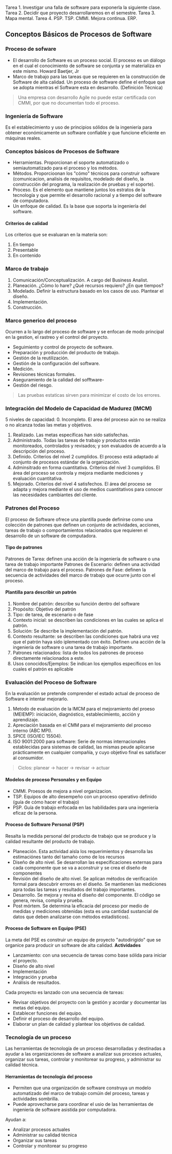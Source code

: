 Tarea 1. Investigar una falla de software para exponerla la siguiente clase.
Tarea 2. Decidir que proyecto desarrollaremos en el semestre.
Tarea 3. Mapa mental.
Tarea 4. PSP. TSP. CMMI. Mejora continua. ERP.

## Conceptos Básicos de Procesos de Software
### Proceso de sofware
* El desarrollo de Software es un proceso social. El proceso
es un diálogo en el cual el conocimiento de software se
conjunta y se materializa en este mismo. 
Howard Baetjer, Jr
* Marco de trabajo para las tareas que se requieren en la
construcción de Software de alta calidad. Un proceso de
software define el enfoque que se adopta mientras el
Software esta en desarrollo. (Definición Técnica)

> Una empresa con desarrollo Agile no puede estar certificada con CMMI, por que no
documentan todo el proceso.

### Ingeniería de Software
Es el establecimiento y uso de principios sólidos de la ingeniería para obtener
económicamente un software confiable y que funcione eficiente en máquinas reales.

### Conceptos básicos de Procesos de Software
* Herramientas. Proporcionan el soporte automatizado o semiautomatizado para el proceso y los métodos.
* Métodos. Proporcioonan los "cómo" técnicos para construir software (comunicacion, analisis de requisitos, modelado del diseño, la construcción del programa, la realización de pruebas y el soporte).
* Proceso. Es el elemento que mantiene juntos los estratos de la tecnología y que permite el desarrollo racional y a tiempo del software de computadora.
* Un enfoque de calidad. Es la base que soporta la ingeniería del software.

#### Criterios de calidad
Los criterios que se evaluaran en la materia son:
1. En tiempo
2. Presentable
3. En contenido

### Marco de trabajo
1. Comunicación/Conceptualización. A cargo del Business Analist.
2. Planeación. ¿Cómo lo hare? ¿Qué recursos requiero? ¿En que tiempos?
3. Modelado. Definir la estructura basado en los casos de uso. Plantear el diseño.
4. Implementación.
5. Construcción. 

### Marco generico del proceso
Ocurren a lo largo del proceso de software y se enfocan de modo principal en la gestion, el rastreo y el control del proyecto.
* Seguimiento y control de proyecto de software.
* Preparación y producción del producto de trabajo.
* Gestión de la reutilización.
* Gestión de la configuración del software.
* Medición.
* Revisiones técnicas formales.
* Aseguramiento de la calidad del sofftware-
* Gestión del riesgo.

> Las pruebas estaticas sirven para minimizar el costo de los errores.

### Integración del Modelo de Capacidad de Madurez (IMCM)
5 niveles de capacidad:
0. Incompleto. El area del proceso aún no se realiza o no alcanza todas las metas y objetivos.
1. Realizado. Las metas específicas han sido satisfechas.
2. Administrado. Todas las tareas de trabajo y productos están monitoreados, controlados y revisados; y son evaluados de acuerdo a la descripción del proceso.
3. Definido. Criterios del nivel 2 cumplidos. El proceso está adaptado al conjunto de procesos estándar de la organización.
4. Adminsitrado en forma cuantitativa. Criterios del nivel 3 cumplidos. El área del proceso se controla y mejora mediante mediciones y evaluación cuantitativa.
5. Mejorado. Criterios del nivel 4 satisfechos. El área del proceso se adapta y mejora mediante el uso de medios cuantitativos para conocer las necesidades cambiantes del cliente.

### Patrones del Proceso
El proceso de Software ofrece una plantilla puede definirse como una colección de patrones que definen un conjunto de actividades, acciones, tareas de trabajo o comportamientos relacionados que requieren el desarrollo de un software de computadora.

#### Tipo de patrones
Patrones de Tarea: definen una acción de la ingeniería de software o una tarea de trabajo importante
Patrones de Escenario: definen una actividad del marco de trabajo para el proceso.
Patrones de Fase: definen la secuencia de actividades dell marco de trabajo que ocurre junto con el proceso.

#### Plantilla para describir un patrón
1. Nombre del patrón: describe su función dentro del software
2. Propósito: Objetivo del patrón
3. Tipo: de tarea, de escenario o de fase
4. Contexto inicial: se describen las condiciones en las cuales se aplica el patrón.
5. Solución: Se describe la implementación del patrón.
6. Contexto resultante: se describen las condiciones que habrá una vez que el patrón haya sido iplementado con éxito. Definen una acción de la ingeniería de software o una tarea de trabajo importante.
7. Patrones relacionados: lista de todos los patrones de proceso directamente relacionados a este.
8. Usos conocidos/Ejemplos: Se indican los ejempllos específicos en los cuales el patrón es aplicable

### Evaluación del Proceso de Software
En la evaluación se pretende comprender el estado actual de proceso de Software e intentar mejorarlo.
1. Metodo de evaluación de la IMCM para el mejoramiento del proeso (MEIEMP): iniciación, diagnóstico, establecimiento, acción y aprendizaje.
2. Apreciación basada en el CMM para el mejoramiento del proceso interno (ABC MPI).
3. SPICE (ISO/IEC 15504).
4. ISO 9001:2000 para software: Serie de normas internacionales establecidas para sistemas de calidad, las mismas peude aplicarse prácticamente en cualquier compañía, y cuyo objetivo final es satisfacer al consumidor.

> Ciclos: planear $\to$ hacer $\to$ revisar $\to$ actuar

#### Modelos de proceso Personales y en Equipo
* CMMI. Proesos de mejora a nivel organizacion.
* TSP. Equipos de alto desempeño con un proceso operativo definido (guía de cómo hacer el trabajo)
* PSP. Guía de trabajo enfocada en las habilidades para una ingeniería eficaz de la persona.

#### Proceso de Software Personal (PSP)
Resalta la medida personal del producto de trabajo que se produce y la calidad resultante del producto de
trabajo.
* Planeación. Esta actividad aísla los requerimientos y desarrolla las estimaciónes tanto del tamaño como de los recursos
* Diseño de alto nivel. Se desarrollan las especificaciones externas para cada componente que se va a aconstruir y se crea el diseño de componentes
* Revisión del diseño de alto nivel. Se aplican métodos de verificación formal para descubrir errores en el diseño. Se mantienen las mediciones apra todas las tareas y resultados del trabajo importantes.
* Desarrollo. Se mejora y revisa el diseño del componente. El código se genera, revisa, compila y prueba.
* Post mórtem. Se determina la eficacia del proceso por medio de medidas y mediciones obtenidas (esta es una cantidad sustancial de datos que deben analizarse con métodos estadísticos).

#### Proceso de Software en Equipo (PSE)
La meta del PSE es construir un equipo de proyecto "autodirigido" que se organice para producir un software de alta calidad.
**Actividades**
* Lanzamiento: con una secuencia de tareas como base sólida para iniciar el proyecto.
* Diseño de alto nivel
* Implementación
* Integración y prueba
* Análisis de resultados.

Cada proyecto es lanzado con una secuencia de tareas:
- Revisar objetivos del proyecto con la gestión y acordar y documentar las metas del equipo.
- Establecer funciones del equipo.
- Definir el proceso de desarrollo del equipo.
- Elaborar un plan de calidad y plantear los objetivos de calidad.

### Tecnología de un proceso
Las herramientas de tecnología de un proceso desarrolladas y destinadas a ayudar a las organizaciones de software a analizar sus procesos actuales, organizar sus tareas, controlar y monitorear su progreso, y administrar su calidad técnica.

#### Herramientas de tecnología del proceso
* Permiten que una organización de software construya un modelo automatizado del marco de trabajo comúin del proceso, tareas y actividades sombrilla.
* Puede aprovecharse para coordinar el usio de las herramientas de ingeniería de software asistida por computadora.

Ayudan a:
* Analizar procesos actuales
* Administrar su calidad técnica
* Organizar sus tareas
* Controlar y monitorear su progreso